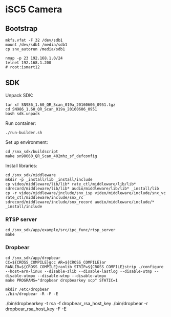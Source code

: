 # iSC5 Camera

## Bootstrap

```
mkfs.vfat -F 32 /dev/sdb1
mount /dev/sdb1 /media/sdb1
cp snx_autorun /media/sdb1
```

```
nmap -p 23 192.168.1.0/24
telnet 192.168.1.200
# root:ismart12
```

## SDK
Unpack SDK:
```
tar xf SN986_1.60_QR_Scan_019a_20160606_0951.tgz
cd SN986_1.60_QR_Scan_019a_20160606_0951
bash sdk.unpack
```

Run container:
```
./run-builder.sh
```

Set up environment:
```
cd /snx_sdk/buildscript
make sn98660_QR_Scan_402mhz_sf_defconfig
```

Install libraries:
```
cd /snx_sdk/middleware
mkdir -p _install/lib _install/include
cp video/middleware/lib/lib* rate_ctl/middleware/lib/lib* sdrecord/middleware/lib/lib* audio/middleware/lib/lib* _install/lib
cp -r video/middleware/include/snx_isp video/middleware/include/snx_vc rate_ctl/middleware/include/snx_rc sdrecord/middleware/include/snx_record audio/middleware/include/* _install/include
```

### RTSP server
```
cd /snx_sdk/app/example/src/ipc_func/rtsp_server
make
```

### Dropbear
```
cd /snx_sdk/app/dropbear
CC=${CROSS_COMPILE}gcc AR=${CROSS_COMPILE}ar RANLIB=${CROSS_COMPILE}ranlib STRIP=${CROSS_COMPILE}strip ./configure --host=arm-linux --disable-zlib --disable-lastlog --disable-utmp --disable-utmpx --disable-wtmp --disable-wtmpx
make PROGRAMS="dropbear dropbearkey scp" STATIC=1
```

```
mkdir /etc/dropbear
./bin/dropbear -R -F -E
```
./bin/dropbearkey -t rsa -f dropbear_rsa_host_key
./bin/dropbear -r dropbear_rsa_host_key -F -E
```
